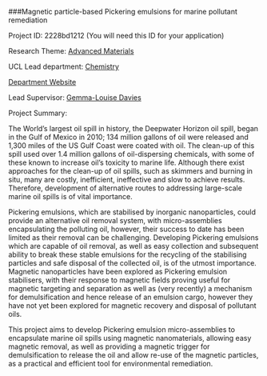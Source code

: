 ###Magnetic particle-based Pickering emulsions for marine pollutant remediation

Project ID: 2228bd1212
(You will need this ID for your application)

Research Theme: [Advanced Materials](../themes/advanced-materials.md)

UCL Lead department: [Chemistry](../departments/chemistry.md)

[Department Website](https://www.ucl.ac.uk/chemistry)

Lead Supervisor: [Gemma-Louise Davies](https://iris.ucl.ac.uk/iris/browse/profile?upi=GDAVI62)

Project Summary:

The World’s largest oil spill in history, the Deepwater Horizon oil spill, began in the Gulf of Mexico in 2010; 134 million gallons of oil were released and 1,300 miles of the US Gulf Coast were coated with oil. The clean-up of this spill used over 1.4 million gallons of oil-dispersing chemicals, with some of these known to increase oil’s toxicity to marine life. Although there exist approaches for the clean-up of oil spills, such as skimmers and burning in situ, many are costly, inefficient, ineffective and slow to achieve results. Therefore, development of alternative routes to addressing large-scale marine oil spills is of vital importance.
 
 Pickering emulsions, which are stabilised by inorganic nanoparticles, could provide an alternative oil removal system, with micro-assemblies encapsulating the polluting oil, however, their success to date has been limited as their removal can be challenging. Developing Pickering emulsions which are capable of oil removal, as well as easy collection and subsequent ability to break these stable emulsions for the recycling of the stabilising particles and safe disposal of the collected oil, is of the utmost importance. Magnetic nanoparticles have been explored as Pickering emulsion stabilisers, with their response to magnetic fields proving useful for magnetic targeting and separation as well as (very recently) a mechanism for demulsification and hence release of an emulsion cargo, however they have not yet been explored for magnetic recovery and disposal of pollutant oils. 
 
 This project aims to develop Pickering emulsion micro-assemblies to encapsulate marine oil spills using magnetic nanomaterials, allowing easy magnetic removal, as well as providing a magnetic trigger for demulsification to release the oil and allow re-use of the magnetic particles, as a practical and efficient tool for environmental remediation.